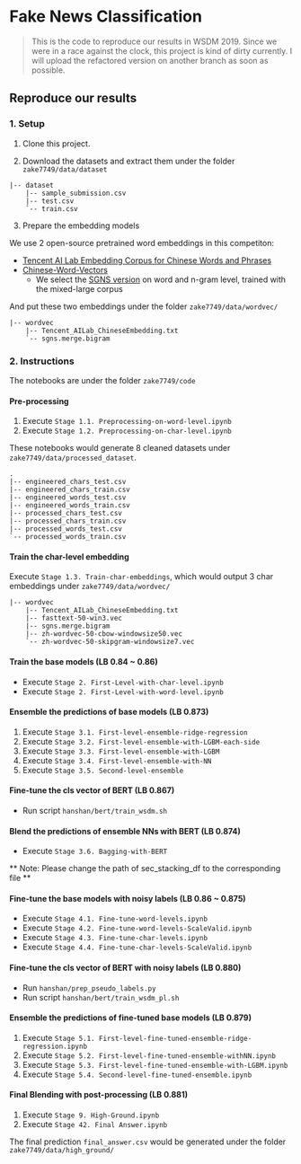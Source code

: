 # Fake News Classification

> This is the code to reproduce our results in WSDM 2019. Since we were in a race against the clock, this project is kind of dirty currently. I will upload the refactored version on another branch as soon as possible.

## Reproduce our results

### 1. Setup

1. Clone this project.

2. Download the datasets and extract them under the folder `zake7749/data/dataset`

```
|-- dataset
    |-- sample_submission.csv
    |-- test.csv
    `-- train.csv
```

3. Prepare the embedding models

We use 2 open-source pretrained word embeddings in this competiton:

* [Tencent AI Lab Embedding Corpus for Chinese Words and Phrases](https://ai.tencent.com/ailab/nlp/embedding.html)
* [Chinese-Word-Vectors](https://github.com/Embedding/Chinese-Word-Vectors)
    * We select the [SGNS version](https://pan.baidu.com/s/1oJol-GaRMk4-8Ejpzxo6Gw) on word and n-gram level, trained with the mixed-large corpus

And put these two embeddings under the folder `zake7749/data/wordvec/`

```
|-- wordvec
    |-- Tencent_AILab_ChineseEmbedding.txt
    `-- sgns.merge.bigram
```

### 2. Instructions

The notebooks are under the folder `zake7749/code`

#### Pre-processing

1. Execute `Stage 1.1. Preprocessing-on-word-level.ipynb`
2. Execute `Stage 1.2. Preprocessing-on-char-level.ipynb`

These notebooks would generate 8 cleaned datasets under `zake7749/data/processed_dataset`. 

```
.
|-- engineered_chars_test.csv
|-- engineered_chars_train.csv
|-- engineered_words_test.csv
|-- engineered_words_train.csv
|-- processed_chars_test.csv
|-- processed_chars_train.csv
|-- processed_words_test.csv
`-- processed_words_train.csv

```

#### Train the char-level embedding

Execute `Stage 1.3. Train-char-embeddings`, which would output 3 char embeddings under `zake7749/data/wordvec/`

```
|-- wordvec
    |-- Tencent_AILab_ChineseEmbedding.txt
    |-- fasttext-50-win3.vec
    |-- sgns.merge.bigram
    |-- zh-wordvec-50-cbow-windowsize50.vec
    `-- zh-wordvec-50-skipgram-windowsize7.vec
```

#### Train the base models (LB 0.84 ~ 0.86)

* Execute `Stage 2. First-Level-with-char-level.ipynb`
* Execute `Stage 2. First-Level-with-word-level.ipynb`

#### Ensemble the predictions of base models (LB 0.873)

1. Execute `Stage 3.1. First-level-ensemble-ridge-regression`
2. Execute `Stage 3.2. First-level-ensemble-with-LGBM-each-side`
3. Execute `Stage 3.3. First-level-ensemble-with-LGBM`
4. Execute `Stage 3.4. First-level-ensemble-with-NN`
5. Execute `Stage 3.5. Second-level-ensemble`

#### Fine-tune the cls vector of BERT (LB 0.867)

* Run script `hanshan/bert/train_wsdm.sh`

#### Blend the predictions of ensemble NNs with BERT (LB 0.874)

* Execute `Stage 3.6. Bagging-with-BERT`

** Note: Please change the path of sec_stacking_df to the corresponding file **

#### Fine-tune the base models with noisy labels (LB 0.86 ~ 0.875)

* Execute `Stage 4.1. Fine-tune-word-levels.ipynb`
* Execute `Stage 4.2. Fine-tune-word-levels-ScaleValid.ipynb`
* Execute `Stage 4.3. Fine-tune-char-levels.ipynb`
* Execute `Stage 4.4. Fine-tune-char-levels-ScaleValid.ipynb`

#### Fine-tune the cls vector of BERT with noisy labels (LB 0.880)

* Run `hanshan/prep_pseudo_labels.py`
* Run script `hanshan/bert/train_wsdm_pl.sh`

#### Ensemble the predictions of fine-tuned base models (LB 0.879)

1. Execute `Stage 5.1. First-level-fine-tuned-ensemble-ridge-regression.ipynb`
2. Execute `Stage 5.2. First-level-fine-tuned-ensemble-withNN.ipynb`
3. Execute `Stage 5.3. First-level-fine-tuned-ensemble-with-LGBM.ipynb`
4. Execute `Stage 5.4. Second-level-fine-tuned-ensemble.ipynb`

#### Final Blending with post-processing (LB 0.881)

1. Execute `Stage 9. High-Ground.ipynb`
2. Execute `Stage 42. Final Answer.ipynb`

The final prediction `final_answer.csv` would be generated under the folder `zake7749/data/high_ground/`

